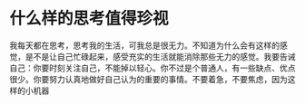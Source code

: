 # 什么样的思考值得珍视

我每天都在思考，思考我的生活，可我总是很无力。不知道为什么会有这样的感觉，是不是让自己忙碌起来，感受充实的生活就能消除那些无力的感觉。我要告诫自己：你要时刻关注自己，不能掉以轻心。你不过是个普通人，有一些缺点、优点很少。你要努力认真地做好自己认为的重要的事情。不要着急，不要焦虑，因为这样的小机器
<!--stackedit_data:
eyJoaXN0b3J5IjpbNjA1NDU3MjkxXX0=
-->